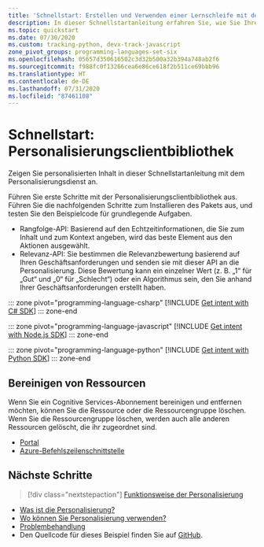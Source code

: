 ```yaml
---
title: 'Schnellstart: Erstellen und Verwenden einer Lernschleife mit dem SDK – Personalisierung'
description: In dieser Schnellstartanleitung erfahren Sie, wie Sie Ihre Wissensdatenbank mit dem Client-SDK erstellen und verwalten.
ms.topic: quickstart
ms.date: 07/30/2020
ms.custom: tracking-python, devx-track-javascript
zone_pivot_groups: programming-languages-set-six
ms.openlocfilehash: 05657d350616502c3d32b500a32b394a748ab2f6
ms.sourcegitcommit: f988fc0f13266cea6e86ce618f2b511ce69bbb96
ms.translationtype: HT
ms.contentlocale: de-DE
ms.lasthandoff: 07/31/2020
ms.locfileid: "87461108"
---
```

# <a name="quickstart-personalizer-client-library"></a>Schnellstart: Personalisierungsclientbibliothek

Zeigen Sie personalisierten Inhalt in dieser Schnellstartanleitung mit dem Personalisierungsdienst an.

Führen Sie erste Schritte mit der Personalisierungsclientbibliothek aus. Führen Sie die nachfolgenden Schritte zum Installieren des Pakets aus, und testen Sie den Beispielcode für grundlegende Aufgaben.

 * Rangfolge-API: Basierend auf den Echtzeitinformationen, die Sie zum Inhalt und zum Kontext angeben, wird das beste Element aus den Aktionen ausgewählt.
 * Relevanz-API: Sie bestimmen die Relevanzbewertung basierend auf Ihren Geschäftsanforderungen und senden sie mit dieser API an die Personalisierung. Diese Bewertung kann ein einzelner Wert (z. B. „1“ für „Gut“ und „0“ für „Schlecht“) oder ein Algorithmus sein, den Sie anhand Ihrer Geschäftsanforderungen erstellt haben.

::: zone pivot="programming-language-csharp"
[!INCLUDE [Get intent with C# SDK](./includes/quickstart-sdk-csharp.md)]
::: zone-end

::: zone pivot="programming-language-javascript"
[!INCLUDE [Get intent with Node.js SDK](./includes/quickstart-sdk-nodejs.md)]
::: zone-end

::: zone pivot="programming-language-python"
[!INCLUDE [Get intent with Python SDK](./includes/quickstart-sdk-python.md)]
::: zone-end

## <a name="clean-up-resources"></a>Bereinigen von Ressourcen

Wenn Sie ein Cognitive Services-Abonnement bereinigen und entfernen möchten, können Sie die Ressource oder die Ressourcengruppe löschen. Wenn Sie die Ressourcengruppe löschen, werden auch alle anderen Ressourcen gelöscht, die ihr zugeordnet sind.

* [Portal](../cognitive-services-apis-create-account.md#clean-up-resources)
* [Azure-Befehlszeilenschnittstelle](../cognitive-services-apis-create-account-cli.md#clean-up-resources)

## <a name="next-steps"></a>Nächste Schritte

> [!div class="nextstepaction"]
>[Funktionsweise der Personalisierung](how-personalizer-works.md)

* [Was ist die Personalisierung?](what-is-personalizer.md)
* [Wo können Sie Personalisierung verwenden?](where-can-you-use-personalizer.md)
* [Problembehandlung](troubleshooting.md)
* Den Quellcode für dieses Beispiel finden Sie auf [GitHub](https://github.com/Azure-Samples/cognitive-services-personalizer-samples/blob/master/quickstarts/python/sample.py).
